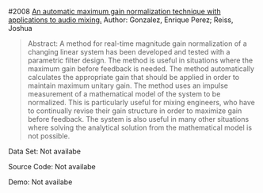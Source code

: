 #2008 [An automatic maximum gain normalization technique with applications to audio mixing.](http://www.aes.org/e-lib/browse.cfm?elib=14541)
Author: Gonzalez, Enrique Perez; Reiss, Joshua
>Abstract: A method for real-time magnitude gain normalization of a changing linear system has been developed and tested with a parametric filter design. The method is useful in situations where the maximum gain before feedback is needed. The method automatically calculates the appropriate gain that should be applied in order to maintain maximum unitary gain. The method uses an impulse measurement of a mathematical model of the system to be normalized. This is particularly useful for mixing engineers, who have to continually revise their gain structure in order to maximize gain before feedback. The system is also useful in many other situations where solving the analytical solution from the mathematical model is not possible.

Data Set: Not availabe

Source Code: Not availabe

Demo: Not availabe

